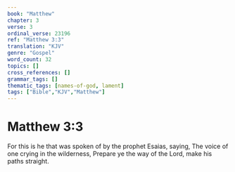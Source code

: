 ```yaml
---
book: "Matthew"
chapter: 3
verse: 3
ordinal_verse: 23196
ref: "Matthew 3:3"
translation: "KJV"
genre: "Gospel"
word_count: 32
topics: []
cross_references: []
grammar_tags: []
thematic_tags: [names-of-god, lament]
tags: ["Bible","KJV","Matthew"]
---
```


# Matthew 3:3

For this is he that was spoken of by the prophet Esaias, saying, The voice of one crying in the wilderness, Prepare ye the way of the Lord, make his paths straight.
